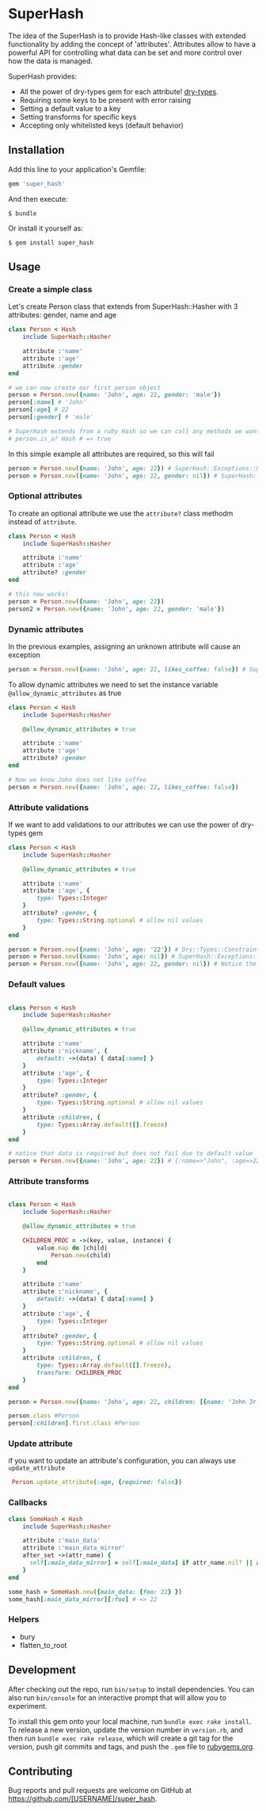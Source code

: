 # SuperHash

The idea of the SuperHash is to provide Hash-like classes with extended functionality by adding the concept of 'attributes'.
Attributes allow to have a powerful API for controlling what data can be set and more control over how the data is managed.

SuperHash provides:

- All the power of dry-types gem for each attribute! [dry-types](https://github.com/dry-rb/dry-types).
- Requiring some keys to be present with error raising
- Setting a default value to a key
- Setting transforms for specific keys
- Accepting only whitelisted keys (default behavior)

## Installation

Add this line to your application's Gemfile:

```ruby
gem 'super_hash'
```

And then execute:

    $ bundle

Or install it yourself as:

    $ gem install super_hash

## Usage

### Create a simple class

Let's create Person class that extends from SuperHash::Hasher with 3 attributes: gender, name and age

```ruby
class Person < Hash
    include SuperHash::Hasher

    attribute :'name'
    attribute :'age'
    attribute :gender
end

# we can now create our first person object
person = Person.new({name: 'John', age: 22, gender: 'male'})
person[:name] # 'John'
person[:age] # 22
person[:gender] # 'male'

# SuperHash extends from a ruby Hash so we can call any methods we want on it!
# person.is_a? Hash # => true
```

In this simple example all attributes are required, so this will fail

```ruby
person = Person.new({name: 'John', age: 22}) # SuperHash::Exceptions::PropertyError (The attribute 'gender' is required)
person = Person.new({name: 'John', age: 22, gender: nil}) # SuperHash::Exceptions::PropertyError (The attribute 'gender' is required)
```

### Optional attributes

To create an optional attribute we use the `attribute?` class methodm instead of `attribute`.

```ruby
class Person < Hash
    include SuperHash::Hasher

    attribute :'name'
    attribute :'age'
    attribute? :gender
end

# this now works!
person = Person.new({name: 'John', age: 22})
person2 = Person.new({name: 'John', age: 22, gender: 'male'})
```

### Dynamic attributes

In the previous examples, assigning an unknown attribute will cause an exception

```ruby
person = Person.new({name: 'John', age: 22, likes_coffee: false}) # SuperHash::Exceptions::PropertyError (The attribute 'likes_coffee' is required)
```

To allow dynamic attributes we need to set the instance variable `@allow_dynamic_attributes` as true

```ruby
class Person < Hash
    include SuperHash::Hasher

    @allow_dynamic_attributes = true

    attribute :'name'
    attribute :'age'
    attribute? :gender
end

# Now we know John does not like coffee
person = Person.new({name: 'John', age: 22, likes_coffee: false})
```

### Attribute validations

If we want to add validations to our attributes we can use the power of dry-types gem

```ruby
class Person < Hash
    include SuperHash::Hasher

    @allow_dynamic_attributes = true

    attribute :'name'
    attribute :'age', {
        type: Types::Integer
    }
    attribute? :gender, {
        type: Types::String.optional # allow nil values
    }
end

person = Person.new({name: 'John', age: '22'}) # Dry::Types::ConstraintError ("22" violates constraints (type?(Integer, "22") failed))
person = Person.new({name: 'John', age: nil}) # SuperHash::Exceptions::PropertyError (The attribute 'age' is required)
person = Person.new({name: 'John', age: 22, gender: nil}) # Notice the .optional modifier on `gender` type validation
```

### Default values

```ruby

class Person < Hash
    include SuperHash::Hasher

    @allow_dynamic_attributes = true

    attribute :'name'
    attribute :'nickname', {
        default: ->(data) { data[:name] }
    }
    attribute :'age', {
        type: Types::Integer
    }
    attribute? :gender, {
        type: Types::String.optional # allow nil values
    }
    attribute :children, {
        type: Types::Array.default([].freeze)
    }
end

# notice that data is required but does not fail due to default value
person = Person.new({name: 'John', age: 22}) # {:name=>"John", :age=>22, :nickname=>"John", :children=>[]}
```

### Attribute transforms

```ruby

class Person < Hash
    include SuperHash::Hasher

    @allow_dynamic_attributes = true

    CHILDREN_PROC = ->(key, value, instance) {
        value.map do |child|
            Person.new(child)
        end
    }

    attribute :'name'
    attribute :'nickname', {
        default: ->(data) { data[:name] }
    }
    attribute :'age', {
        type: Types::Integer
    }
    attribute? :gender, {
        type: Types::String.optional # allow nil values
    }
    attribute :children, {
        type: Types::Array.default([].freeze),
        transform: CHILDREN_PROC
    }
end

person = Person.new({name: 'John', age: 22, children: [{name: 'John Jr', age: 2}]})

person.class #Person
person[:children].first.class #Person
```

### Update attribute

if you want to update an attribute's configuration, you can always use `update_attribute`

```ruby
 Person.update_attribute(:age, {required: false})
```

### Callbacks

```ruby
class SomeHash < Hash
    include SuperHash::Hasher

    attribute :'main_data'
    attribute :'main_data_mirror'
    after_set ->(attr_name) {
      self[:main_data_mirror] = self[:main_data] if attr_name.nil? || attr_name == :main_hash
    }
end

some_hash = SomeHash.new({main_data: {foo: 22} })
some_hash[:main_data_mirror][:foo] # => 22
```

### Helpers

- bury
- flatten_to_root

## Development

After checking out the repo, run `bin/setup` to install dependencies. You can also run `bin/console` for an interactive prompt that will allow you to experiment.

To install this gem onto your local machine, run `bundle exec rake install`. To release a new version, update the version number in `version.rb`, and then run `bundle exec rake release`, which will create a git tag for the version, push git commits and tags, and push the `.gem` file to [rubygems.org](https://rubygems.org).

## Contributing

Bug reports and pull requests are welcome on GitHub at https://github.com/[USERNAME]/super_hash.
